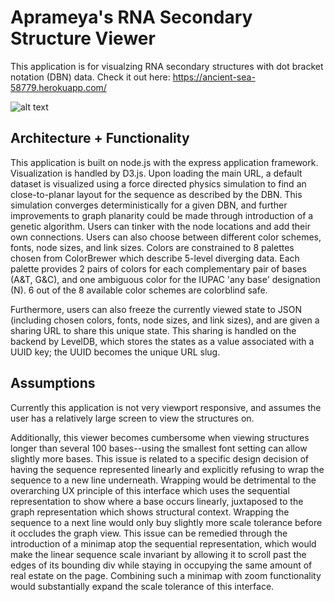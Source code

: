 # Aprameya's RNA Secondary Structure Viewer

This application is for visualzing RNA secondary structures with dot bracket notation (DBN) data. 
Check it out here: https://ancient-sea-58779.herokuapp.com/

![alt text](https://image.prntscr.com/image/c6595e598e154a028c03b9d973eff604.png)

## Architecture + Functionality
This application is built on node.js with the express application framework. Visualization is handled by D3.js. 
Upon loading the main URL, a default dataset is visualized using a force directed physics simulation to find an close-to-planar layout for the sequence as described by the DBN. This simulation converges deterministically for a given DBN, and further improvements to graph planarity could be made through introduction of a genetic algorithm.
Users can tinker with the node locations and add their own connections. Users can also choose between different color schemes, fonts, node sizes, and link sizes. Colors are constrained to 8 palettes chosen from ColorBrewer which describe 5-level diverging data. Each palette provides 2 pairs of colors for each complementary pair of bases (A&T, G&C), and one ambiguous color for the IUPAC 'any base' designation (N). 6 out of the 8 available color schemes are colorblind safe.

Furthermore, users can also freeze the currently viewed state to JSON (including chosen colors, fonts, node sizes, and link sizes), and are given a sharing URL to share this unique state. This sharing is handled on the backend by LevelDB, which stores the states as a value associated with a UUID key; the UUID becomes the unique URL slug.

## Assumptions
Currently this application is not very viewport responsive, and assumes the user has a relatively large screen to view the structures on. 

Additionally, this viewer becomes cumbersome when viewing structures longer than several 100 bases--using the smallest font setting can allow slightly more bases. This issue is related to a specific design decision of having the sequence represented linearly and explicitly refusing to wrap the sequence to a new line underneath. Wrapping would be detrimental to the overarching UX principle of this interface which uses the sequential representation to show where a base occurs linearly, juxtaposed to the graph representation which shows structural context. 
Wrapping the sequence to a next line would only buy slightly more scale tolerance before it occludes the graph view. This issue can be remedied through the introduction of a minimap atop the sequential representation, which would make the linear sequence scale invariant by allowing it to scroll past the edges of its bounding div while staying in occupying the same amount of real estate on the page. Combining such a minimap with zoom functionality would substantially expand the scale tolerance of this interface.
